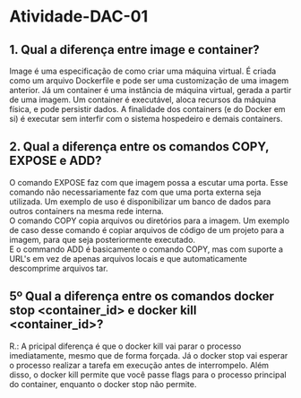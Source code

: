 # Atividade-DAC-01

## 1. Qual a diferença entre image e container?

Image é uma especificação de como criar uma máquina virtual. É criada como um arquivo Dockerfile e pode ser uma customização de uma imagem anterior.
Já um container é uma instância de máquina virtual, gerada a partir de uma imagem. Um container é executável, aloca recursos da máquina física, e pode persistir dados. A finalidade dos containers (e do Docker em si) é executar sem interfir com o sistema hospedeiro e demais containers.


## 2. Qual a diferença entre os comandos COPY, EXPOSE e ADD?

O comando EXPOSE faz com que imagem possa a escutar uma porta. Esse comando não necessariamente faz com que uma porta externa seja utilizada. Um exemplo de uso é disponibilizar um banco de dados para outros containers na mesma rede interna.  
O comando COPY copia arquivos ou diretórios para a imagem. Um exemplo de caso desse comando é copiar arquivos de código de um projeto para a imagem, para que seja posteriormente executado.  
E o commando ADD é basicamente o comando COPY, mas com suporte a URL's em vez de apenas arquivos locais e que automaticamente descomprime arquivos tar.


## 5º Qual a diferença entre os comandos docker stop <container_id> e docker kill <container_id>? 

R.: A pricipal diferença é que o docker kill vai parar o processo imediatamente, mesmo que de forma forçada. Já o docker stop vai esperar o processo realizar a tarefa em execução antes de interrompelo. Além disso, o docker kill permite que você passe flags para o processo principal do container, enquanto o docker stop não permite.
